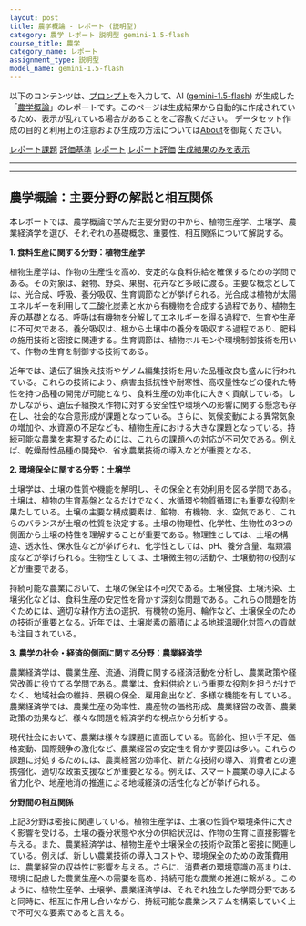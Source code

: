 ```yaml
---
layout: post
title: 農学概論 - レポート (説明型)
category: 農学 レポート 説明型 gemini-1.5-flash
course_title: 農学
category_name: レポート
assignment_type: 説明型
model_name: gemini-1.5-flash
---
```


以下のコンテンツは、[プロンプト](http://127.0.0.1:8000/generated/農学/gemini-1.5-flash/prompt_レポート-説明型.md)を入力して、AI ([gemini-1.5-flash](contents/gemini-1.5-flash)) が生成した「[農学概論](/contents/農学/)」のレポートです。このページは生成結果から自動的に作成されているため、表示が乱れている場合があることをご容赦ください。
データセット作成の目的と利用上の注意および生成の方法については[About](/About)を御覧ください。

[レポート課題](../レポート課題-説明型)
[評価基準](../評価基準-説明型)
[レポート](../レポート-説明型)
[レポート評価](../レポート評価-説明型)
[生成結果のみを表示](http://127.0.0.1:8000/generated/農学/gemini-1.5-flash/レポート-説明型.md)
  

***
***
  
## 農学概論：主要分野の解説と相互関係

本レポートでは、農学概論で学んだ主要分野の中から、植物生産学、土壌学、農業経済学を選び、それぞれの基礎概念、重要性、相互関係について解説する。

**1. 食料生産に関する分野：植物生産学**

植物生産学は、作物の生産性を高め、安定的な食料供給を確保するための学問である。その対象は、穀物、野菜、果樹、花卉など多岐に渡る。主要な概念としては、光合成、呼吸、養分吸収、生育調節などが挙げられる。光合成は植物が太陽エネルギーを利用して二酸化炭素と水から有機物を合成する過程であり、植物生産の基礎となる。呼吸は有機物を分解してエネルギーを得る過程で、生育や生産に不可欠である。養分吸収は、根から土壌中の養分を吸収する過程であり、肥料の施用技術と密接に関連する。生育調節は、植物ホルモンや環境制御技術を用いて、作物の生育を制御する技術である。

近年では、遺伝子組換え技術やゲノム編集技術を用いた品種改良も盛んに行われている。これらの技術により、病害虫抵抗性や耐寒性、高収量性などの優れた特性を持つ品種の開発が可能となり、食料生産の効率化に大きく貢献している。しかしながら、遺伝子組換え作物に対する安全性や環境への影響に関する懸念も存在し、社会的な合意形成が課題となっている。さらに、気候変動による異常気象の増加や、水資源の不足なども、植物生産における大きな課題となっている。持続可能な農業を実現するためには、これらの課題への対応が不可欠である。例えば、乾燥耐性品種の開発や、省水農業技術の導入などが重要となる。


**2. 環境保全に関する分野：土壌学**

土壌学は、土壌の性質や機能を解明し、その保全と有効利用を図る学問である。土壌は、植物の生育基盤となるだけでなく、水循環や物質循環にも重要な役割を果たしている。土壌の主要な構成要素は、鉱物、有機物、水、空気であり、これらのバランスが土壌の性質を決定する。土壌の物理性、化学性、生物性の3つの側面から土壌の特性を理解することが重要である。物理性としては、土壌の構造、透水性、保水性などが挙げられ、化学性としては、pH、養分含量、塩類濃度などが挙げられる。生物性としては、土壌微生物の活動や、土壌動物の役割などが重要である。

持続可能な農業において、土壌の保全は不可欠である。土壌侵食、土壌汚染、土壌劣化などは、食料生産の安定性を脅かす深刻な問題である。これらの問題を防ぐためには、適切な耕作方法の選択、有機物の施用、輪作など、土壌保全のための技術が重要となる。近年では、土壌炭素の蓄積による地球温暖化対策への貢献も注目されている。


**3. 農学の社会・経済的側面に関する分野：農業経済学**

農業経済学は、農業生産、流通、消費に関する経済活動を分析し、農業政策や経営改善に役立てる学問である。農業は、食料供給という重要な役割を担うだけでなく、地域社会の維持、景観の保全、雇用創出など、多様な機能を有している。農業経済学では、農業生産の効率性、農産物の価格形成、農業経営の改善、農業政策の効果など、様々な問題を経済学的な視点から分析する。

現代社会において、農業は様々な課題に直面している。高齢化、担い手不足、価格変動、国際競争の激化など、農業経営の安定性を脅かす要因は多い。これらの課題に対処するためには、農業経営の効率化、新たな技術の導入、消費者との連携強化、適切な政策支援などが重要となる。例えば、スマート農業の導入による省力化や、地産地消の推進による地域経済の活性化などが挙げられる。


**分野間の相互関係**

上記3分野は密接に関連している。植物生産学は、土壌の性質や環境条件に大きく影響を受ける。土壌の養分状態や水分の供給状況は、作物の生育に直接影響を与える。また、農業経済学は、植物生産や土壌保全の技術や政策と密接に関連している。例えば、新しい農業技術の導入コストや、環境保全のための政策費用は、農業経営の収益性に影響を与える。さらに、消費者の環境意識の高まりは、環境に配慮した農業生産への需要を高め、持続可能な農業の推進に繋がる。このように、植物生産学、土壌学、農業経済学は、それぞれ独立した学問分野であると同時に、相互に作用し合いながら、持続可能な農業システムを構築していく上で不可欠な要素であると言える。

